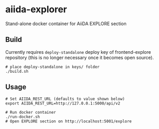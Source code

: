 # aiida-explorer

Stand-alone docker container for AiiDA EXPLORE section

## Build

Currently requires `deploy-standalone` deploy key of frontend-explore repository
(this is no longer necessary once it becomes open source).

```
# place deploy-standalone in keys/ folder
./build.sh
```

## Usage

```
# Set AIIDA_REST_URL (defaults to value shown below)
export AIIDA_REST_URL=http://127.0.0.1:5000/api/v2

# Run docker container
./run-docker.sh 
# Open EXPLORE section on http://localhost:5001/explore
```
